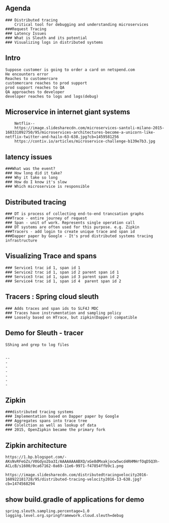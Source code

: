 ## Agenda
	### Distributed tracing
		Critical tool for debugging and understanding microservices
	###Request Tracing
	### Latency Issues
	### What is Sleuth and its potential
	### Visualizing logs in distributed systems
	
	
	
## Intro
	Suppose customer is going to order a card on netspend.com
	He encounters error
	Reaches to customercare
	customercare reaches to prod support
	prod support reaches to QA
	QA approaches to developer
	developer reaches to logs and logs(debug)
	
## Microservice in internet giant systems
		Netflix--
		https://image.slidesharecdn.com/microservices-santoli-milano-2015-160331092750/95/microservices-architectures-become-a-unicorn-like-netflix-twitter-and-hailo-63-638.jpg?cb=1459581256
		https://contiv.io/articles/microservice-challenge-b139e7b3.jpg
		
## latency issues
	###What was the event?
	### How long did it take?
	### Why it take so long
	### How do I know it's slow
	### Which microservice is responsible
	
## Distributed tracing
	### DT is process of collecting end-to-end trancsation graphs
	###Trace - entire journey of request
	### Span - unit of work. Represents single operation call
	### DT systems are often used for this purpose. e.g. Zipkin
	###Tracers - add login to create unique trace and span id
	###Dapper paper by Google - It's prod distributed systems tracing infrastructure
	
## Visualizing Trace and spans
	### Service1 trac id 1, span id 1 
	### Service2 trac id 1, span id 2 parent span id 1 
	### Service3 trac id 1, span id 3 parent span id 2
	### Service4 trac id 1, span id 4  parent span id 2

## Tracers : Spring cloud sleuth
	### Adds traces and span ids to SLF4J MDC
	### Traces have instrumentation and sampling policy
	### Loosely based on HTrace, but zipkin(Dapper) compatible
	
## Demo for Sleuth - tracer
	SShing and grep to log files
	
	
	--
	-
	-
	-
	-
	-
	-
## Zipkin
	###distributed tracing systems
	### Implementation based on Dapper paper by Google
	### Aggregates spans into trace tree	
	### Colelction as well as lookup of data
	### 2015, OpenZipkin became the primary fork
	
## Zipkin architecture
	
	https://1.bp.blogspot.com/-AKsNvRFeGZs/V0Gdyo2ba3I/AAAAAAAABXQ/xGe8dMxakjocw5wcd4RHMHrfOqD5Q3h-ACLcB/s1600/0ca67162-0a69-11e6-9971-f47854ffb9c1.png
	
	https://image.slidesharecdn.com/distributedtracingvelocity2016-160922181728/95/distributed-tracing-velocity2016-13-638.jpg?cb=1474568294
	
## show build.gradle of applications for demo
	spring.sleuth.sampling.percentage=1.0
	logging.level.org.springframework.cloud.sleuth=debug

	
	
		
		
